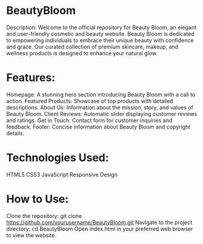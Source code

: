 # BeautyBloom
Description:
Welcome to the official repository for Beauty Bloom, an elegant and user-friendly cosmetic and beauty website. Beauty Bloom is dedicated to empowering individuals to embrace their unique beauty with confidence and grace. Our curated collection of premium skincare, makeup, and wellness products is designed to enhance your natural glow.

# Features:
Homepage: A stunning hero section introducing Beauty Bloom with a call to action.
Featured Products: Showcase of top products with detailed descriptions.
About Us: Information about the mission, story, and values of Beauty Bloom.
Client Reviews: Automatic slider displaying customer reviews and ratings.
Get in Touch: Contact form for customer inquiries and feedback.
Footer: Concise information about Beauty Bloom and copyright details.
# Technologies Used:
HTML5
CSS3
JavaScript
Responsive Design
# How to Use:
Clone the repository: git clone https://github.com/yourusername/BeautyBloom.git
Navigate to the project directory: cd BeautyBloom
Open index.html in your preferred web browser to view the website.
